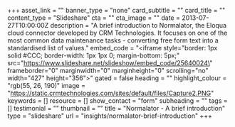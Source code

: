 +++
asset_link = ""
banner_type = "none"
card_subtitle = ""
card_title = ""
content_type = "Slideshare"
cta = ""
cta_image = ""
date = 2013-07-27T10:00:00Z
description = "A brief introduction to Normalator, the Eloqua cloud connector developed by CRM Technologies. It focuses on one of the most common data maintenance tasks - converting free form text into a standardised list of values."
embed_code = "<iframe style=\"border: 1px solid #CCC; border-width: 1px 1px 0; margin-bottom: 5px;\" src=\"https://www.slideshare.net/slideshow/embed_code/25640024\" frameborder=\"0\" marginwidth=\"0\" marginheight=\"0\" scrolling=\"no\" width=\"427\" height=\"356\"></iframe>"
gated = false
heading = ""
highlight_colour = "rgb(55, 26, 190)"
image = "https://static.crmtechnologies.com/sites/default/files/Capture2.PNG"
keywords = []
resource = []
show_contact = "form"
subheading = ""
tags = []
testimonial = ""
thumbnail = ""
title = "Normalator - A brief introduction"
type = "slideshare"
url = "insights/normalator-brief-introduction"
+++
